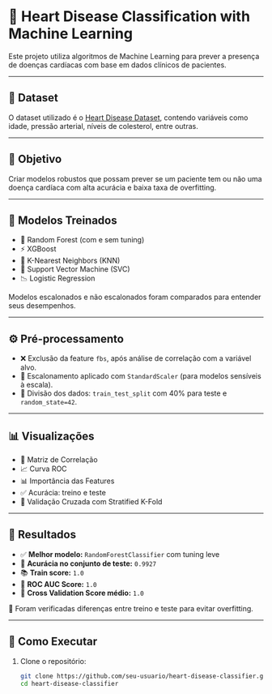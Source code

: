 # 💓 Heart Disease Classification with Machine Learning

Este projeto utiliza algoritmos de Machine Learning para prever a presença de doenças cardíacas com base em dados clínicos de pacientes.

---

## 📁 Dataset

O dataset utilizado é o [Heart Disease Dataset](https://www.kaggle.com/datasets/fedesoriano/heart-failure-prediction), contendo variáveis como idade, pressão arterial, níveis de colesterol, entre outras.

---

## 🎯 Objetivo

Criar modelos robustos que possam prever se um paciente tem ou não uma doença cardíaca com alta acurácia e baixa taxa de overfitting.

---

## 🧪 Modelos Treinados

- 🌲 Random Forest (com e sem tuning)
- ⚡ XGBoost
- 🤝 K-Nearest Neighbors (KNN)
- 🧭 Support Vector Machine (SVC)
- 📉 Logistic Regression

Modelos escalonados e não escalonados foram comparados para entender seus desempenhos.

---

## ⚙️ Pré-processamento

- ❌ Exclusão da feature `fbs`, após análise de correlação com a variável alvo.
- 📏 Escalonamento aplicado com `StandardScaler` (para modelos sensíveis à escala).
- 🔀 Divisão dos dados: `train_test_split` com 40% para teste e `random_state=42`.

---

## 📊 Visualizações

- 🧮 Matriz de Correlação
- 📈 Curva ROC
- 📊 Importância das Features
- ✅ Acurácia: treino e teste
- 🔁 Validação Cruzada com Stratified K-Fold

---

## 🧠 Resultados

- ✅ **Melhor modelo:** `RandomForestClassifier` com tuning leve
- 🎯 **Acurácia no conjunto de teste:** `0.9927`
- 📚 **Train score:** `1.0`
- 🧪 **ROC AUC Score:** `1.0`
- 🔁 **Cross Validation Score médio:** `1.0`

📌 Foram verificadas diferenças entre treino e teste para evitar overfitting.

---

## 🧬 Como Executar

1. Clone o repositório:
   ```bash
   git clone https://github.com/seu-usuario/heart-disease-classifier.git
   cd heart-disease-classifier
